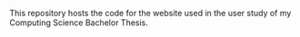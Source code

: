 This repository hosts the code for the website used in the user study of my Computing Science Bachelor Thesis.
